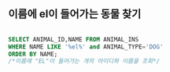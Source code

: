 ## 이름에 el이 들어가는 동물 찾기

```sql

SELECT ANIMAL_ID,NAME FROM ANIMAL_INS
WHERE NAME LIKE '%el%' and ANIMAL_TYPE='DOG'
ORDER BY NAME;
/*이름에 "EL"이 들어가는 개의 아이디와 이름을 조회*/
```
